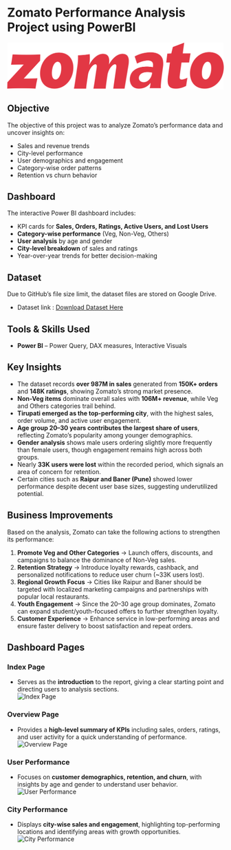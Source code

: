 # Zomato Performance Analysis Project using PowerBI

![Zomato_logo](https://github.com/ChitraSatyaLahariPatnala/Zomato_Performance_Analysis_PowerBI/blob/main/pngwing.com%20(7).png)

## Objective  
The objective of this project was to analyze Zomato’s performance data and uncover insights on:  
- Sales and revenue trends
- City-level performance  
- User demographics and engagement  
- Category-wise order patterns  
- Retention vs churn behavior  

## Dashboard  
The interactive Power BI dashboard includes:  
- KPI cards for **Sales, Orders, Ratings, Active Users, and Lost Users**  
- **Category-wise performance** (Veg, Non-Veg, Others)  
- **User analysis** by age and gender  
- **City-level breakdown** of sales and ratings  
- Year-over-year trends for better decision-making

 ## Dataset  
Due to GitHub’s file size limit, the dataset files are stored on Google Drive.  
- Dataset link : [Download Dataset Here](https://drive.google.com/drive/folders/1JuU4oygoB2GJlGBSEAXpP-nRYlqEe00J?usp=drive_link)


## Tools & Skills Used  
- **Power BI** – Power Query, DAX measures, Interactive Visuals

##  Key Insights   
- The dataset records **over 987M in sales** generated from **150K+ orders** and **148K ratings**, showing Zomato’s strong market presence.  
- **Non-Veg items** dominate overall sales with **106M+ revenue**, while Veg and Others categories trail behind.  
- **Tirupati emerged as the top-performing city**, with the highest sales, order volume, and active user engagement.  
- **Age group 20–30 years contributes the largest share of users**, reflecting Zomato’s popularity among younger demographics.  
- **Gender analysis** shows male users ordering slightly more frequently than female users, though engagement remains high across both groups.  
- Nearly **33K users were lost** within the recorded period, which signals an area of concern for retention.  
- Certain cities such as **Raipur and Baner (Pune)** showed lower performance despite decent user base sizes, suggesting underutilized potential.

## Business Improvements  
Based on the analysis, Zomato can take the following actions to strengthen its performance:  
1. **Promote Veg and Other Categories** → Launch offers, discounts, and campaigns to balance the dominance of Non-Veg sales.  
2. **Retention Strategy** → Introduce loyalty rewards, cashback, and personalized notifications to reduce user churn (~33K users lost).  
3. **Regional Growth Focus** → Cities like Raipur and Baner should be targeted with localized marketing campaigns and partnerships with popular local restaurants.  
4. **Youth Engagement** → Since the 20–30 age group dominates, Zomato can expand student/youth-focused offers to further strengthen loyalty.  
5. **Customer Experience** → Enhance service in low-performing areas and ensure faster delivery to boost satisfaction and repeat orders.


## Dashboard Pages  

### Index Page  
- Serves as the **introduction** to the report, giving a clear starting point and directing users to analysis sections.  
![Index Page]()  

### Overview Page  
- Provides a **high-level summary of KPIs** including sales, orders, ratings, and user activity for a quick understanding of performance.  
![Overview Page]()  

### User Performance  
- Focuses on **customer demographics, retention, and churn**, with insights by age and gender to understand user behavior.  
![User Performance]()  

### City Performance  
- Displays **city-wise sales and engagement**, highlighting top-performing locations and identifying areas with growth opportunities.  
![City Performance]()  



 

